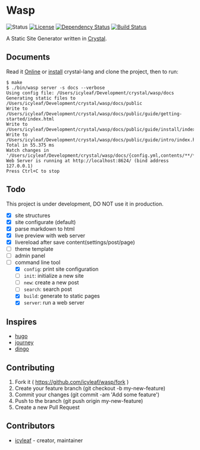 # Wasp

![Status](https://img.shields.io/badge/status-WIP-blue.svg)
[![License](https://img.shields.io/badge/license-MIT-green.svg)](https://github.com/icyleaf/wasp/blob/master/LICENSE)
[![Dependency Status](https://shards.rocks/badge/github/icyleaf/wasp/status.svg)](https://shards.rocks/github/icyleaf/wasp)
[![Build Status](https://img.shields.io/circleci/project/github/icyleaf/wasp/master.svg?style=flat)](https://circleci.com/gh/icyleaf/wasp)

A Static Site Generator written in [Crystal](http://crystal-lang.org/).

## Documents

Read it [Online](https://icyleaf.github.io/wasp/) or [install](https://crystal-lang.org/docs/installation/) crystal-lang and clone the project, then to run:

```
$ make
$ ./bin/wasp server -s docs --verbose
Using config file: /Users/icyleaf/Development/crystal/wasp/docs
Generating static files to /Users/icyleaf/Development/crystal/wasp/docs/public
Write to /Users/icyleaf/Development/crystal/wasp/docs/public/guide/getting-started/index.html
Write to /Users/icyleaf/Development/crystal/wasp/docs/public/guide/install/index.html
Write to /Users/icyleaf/Development/crystal/wasp/docs/public/guide/intro/index.html
Total in 55.375 ms
Watch changes in '/Users/icyleaf/Development/crystal/wasp/docs/{config.yml,contents/**/*.md,layouts/**/*.html,static/**/*}'
Web Server is running at http://localhost:8624/ (bind address 127.0.0.1)
Press Ctrl+C to stop
```

## Todo

This project is under development, DO NOT use it in production.

- [x] site structures
- [x] site configurate (default)
- [x] parse markdown to html
- [x] live preview with web server
- [x] livereload after save content(settings/post/page)
- [ ] theme template
- [ ] admin panel
- [ ] command line tool
  - [x] `config`: print site configuration
  - [ ] `init`: initialize a new site
  - [ ] `new`: create a new post
  - [ ] `search`: search post
  - [x] `build`: generate to static pages
  - [x] `server`: run a web server

## Inspires

- [hugo](https://github.com/spf13/hugo)
- [journey](https://github.com/kabukky/journey)
- [dingo](https://github.com/dingoblog/dingo)

## Contributing

1. Fork it ( https://github.com/icyleaf/wasp/fork )
2. Create your feature branch (git checkout -b my-new-feature)
3. Commit your changes (git commit -am 'Add some feature')
4. Push to the branch (git push origin my-new-feature)
5. Create a new Pull Request

## Contributors

- [icyleaf](https://github.com/icyleaf) - creator, maintainer
